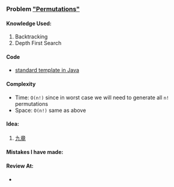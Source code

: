 ### Problem  ["Permutations"](https://leetcode.com/problems/permutations/description/)

#### Knowledge Used:
1.  Backtracking
2.  Depth First Search

#### Code
-   [standard template in Java](./Solution.java)

#### Complexity
-   Time: `O(n!)` since in worst case we will need to generate all `n!` permutations
-   Space: `O(n!)` same as above

#### Idea:
1.  [九章](https://www.jiuzhang.com/tutorial/algorithm/440)

#### Mistakes I have made:

#### Review At:
-   
